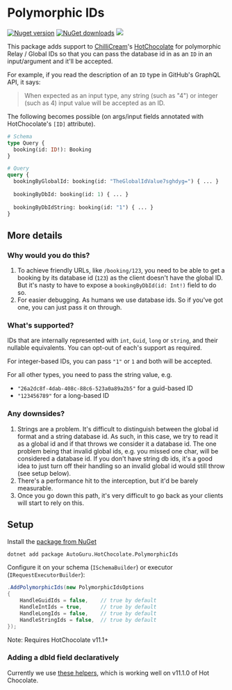 # Polymorphic IDs

<div>
  <p>
	  <a href="https://www.nuget.org/packages/AutoGuru.HotChocolate.PolymorphicIds"><img alt="Nuget version" src="https://img.shields.io/nuget/v/AutoGuru.HotChocolate.PolymorphicIds"></a>
	  <a href="https://www.nuget.org/packages/AutoGuru.HotChocolate.PolymorphicIds"><img alt="NuGet downloads" src="https://img.shields.io/nuget/dt/AutoGuru.HotChocolate.PolymorphicIds"></a>	  
      <a href="https://codecov.io/gh/autoguru-au/hotchocolate-extensions/PolymorphicIds">
        <img src="https://codecov.io/gh/autoguru-au/hotchocolate-polymorphic-ids/branch/main/graph/badge.svg?token=95TCHXVJTS"/>
      </a>    
  </p>
</div>

This package adds support to [ChilliCream](https://chillicream.com/)'s 
[HotChocolate](https://github.com/ChilliCream/hotchocolate) for 
polymorphic Relay / Global IDs so that you can pass the database id in as an `ID` in 
an input/argument and it'll be accepted.

For example, if you read the description of an `ID` type in GitHub's GraphQL API, it says:
> When expected as an input type, any string (such as "4") or integer (such as 4) input value will be accepted as an ID.

The following becomes possible (on args/input fields annotated with HotChocolate's `[ID]` attribute).
```graphql
# Schema
type Query {
  booking(id: ID!): Booking
}

# Query
query {
  bookingByGlobalId: booking(id: "TheGlobalIdValue7sghdyg=") { ... }
  
  bookingByDbId: booking(id: 1) { ... }
  
  bookingByDbIdString: booking(id: "1") { ... }
}
```

## More details 

### Why would you do this?

1. To achieve friendly URLs, like `/booking/123`, you need to be able to get a booking by its database id (`123`) as the client doesn't have the global ID. But it's nasty to have to expose a `bookingByDbId(id: Int!)` field to do so.
1. For easier debugging. As humans we use database ids. So if you've got one, you can just pass it on through.

### What's supported?

IDs that are internally represented with `int`, `Guid`, `long` or `string`, and their nullable equivalents. 
You can opt-out of each's support as required.

For integer-based IDs, you can pass `"1"` or `1` and both will be accepted.

For all other types, you need to pass the string value, e.g. 
* `"26a2dc8f-4dab-408c-88c6-523a0a89a2b5"` for a guid-based ID
* `"123456789"` for a long-based ID

### Any downsides?

1. Strings are a problem. It's difficult to distinguish between the global id format and a string database id. 
As such, in this case, we try to read it as a global id and if that throws we consider it a database id. 
The one problem being that invalid global ids, e.g. you missed one char, will be considered a database id. 
If you don't have string db ids, it's a good idea to just turn off their handling so an invalid global id would still throw (see setup below).
2. There's a performance hit to the interception, but it'd be barely measurable.
3. Once you go down this path, it's very difficult to go back as your clients will start to rely on this.

## Setup

Install the [package from NuGet](https://www.nuget.org/packages/AutoGuru.HotChocolate.PolymorphicIds)

```bash
dotnet add package AutoGuru.HotChocolate.PolymorphicIds
```

Configure it on your schema (`ISchemaBuilder`) or executor (`IRequestExecutorBuilder`):
```c#
.AddPolymorphicIds(new PolymorphicIdsOptions
{
    HandleGuidIds = false,    // true by default
    HandleIntIds = true,      // true by default
    HandleLongIds = false,    // true by default
    HandleStringIds = false,  // true by default
});
```

Note: Requires HotChocolate v11.1+

### Adding a dbId field declaratively

Currently we use [these helpers](https://gist.github.com/benmccallum/89d4d5b604d67094418956db43386ce5), which is working well on v11.1.0 of Hot Chocolate.

